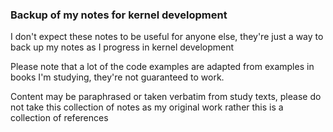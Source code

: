### Backup of my notes for kernel development
I don't expect these notes to be useful for anyone else, they're just a way to back up my notes as I progress in kernel development

Please note that a lot of the code examples are adapted from examples in books I'm studying, they're not guaranteed to work. 

Content may be paraphrased or taken verbatim from study texts, please do not take this collection of notes as my original work rather this is a collection of references 
